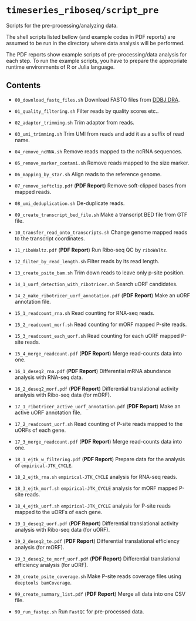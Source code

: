 # `timeseries_riboseq/script_pre`

Scripts for the pre-processing/analyzing data.

The shell scripts listed bellow (and example codes in PDF reports) are assumed to be run in the directory where data analysis will be performed.

The PDF reports show example scripts of pre-processing/data analysis for each step.
To run the example scripts, you have to prepare the appropriate runtime environments of R or Julia language.

## Contents

- `00_download_fastq_files.sh` Download FASTQ files from [DDBJ DRA](https://ddbj.nig.ac.jp/resource/sra-submission/DRA016840).
- `01_quality_filtering.sh` Filter reads by quality scores etc..
- `02_adaptor_trimming.sh` Trim adaptor from reads.
- `03_umi_trimming.sh` Trim UMI from reads and add it as a suffix of read name.
- `04_remove_ncRNA.sh` Remove reads mapped to the ncRNA sequences.
- `05_remove_marker_contami.sh` Remove reads mapped to the size marker.
- `06_mapping_by_star.sh` Align reads to the reference genome.
- `07_remove_softclip.pdf` (**PDF Report**) Remove soft-clipped bases from mapped reads.
- `08_umi_deduplication.sh` De-duplicate reads.
- `09_create_transcript_bed_file.sh` Make a transcript BED file from GTF file.
- `10_transfer_read_onto_transcripts.sh` Change genome mapped reads to the transcript coordinates.
- `11_riboWaltz.pdf` (**PDF Report**) Run Ribo-seq QC by `riboWaltz`.
- `12_filter_by_read_length.sh` Filter reads by its read length.
- `13_create_psite_bam.sh` Trim down reads to leave only p-site position.
- `14_1_uorf_detection_with_ribotricer.sh` Search uORF candidates.
- `14_2_make_ribotricer_uorf_annotation.pdf` (**PDF Report**) Make an uORF annotation file.
- `15_1_readcount_rna.sh` Read counting for RNA-seq reads.
- `15_2_readcount_morf.sh` Read counting for mORF mapped P-site reads.
- `15_3_readcount_each_uorf.sh` Read counting for each uORF mapped P-site reads.
- `15_4_merge_readcount.pdf` (**PDF Report**) Merge read-counts data into one.

- `16_1_deseq2_rna.pdf` (**PDF Report**) Differential mRNA abundance analysis with RNA-seq data.
- `16_2_deseq2_morf.pdf` (**PDF Report**) Differential translational activity analysis with Ribo-seq data (for mORF).

- `17_1_ribotricer_active_uorf_annotation.pdf` (**PDF Report**) Make an active uORF annotation file.
- `17_2_readcount_uorf.sh` Read counting of P-site reads mapped to the uORFs of each gene.
- `17_3_merge_readcount.pdf` (**PDF Report**) Merge read-counts data into one.

- `18_1_ejtk_w_filtering.pdf` (**PDF Report**) Prepare data for the analysis of `empirical-JTK_CYCLE`.
- `18_2_ejtk_rna.sh` `empirical-JTK_CYCLE` analysis for RNA-seq reads.
- `18_3_ejtk_morf.sh` `empirical-JTK_CYCLE` analysis for mORF mapped P-site reads.
- `18_4_ejtk_uorf.sh` `empirical-JTK_CYCLE` analysis for P-site reads mapped to the uORFs of each gene.

- `19_1_deseq2_uorf.pdf` (**PDF Report**) Differential translational activity analysis with Ribo-seq data (for uORF).
- `19_2_deseq2_te.pdf` (**PDF Report**) Differential translational efficiency analysis (for mORF).
- `19_3_deseq2_te_morf_uorf.pdf` (**PDF Report**) Differential translational efficiency analysis (for uORF).

- `20_create_psite_coverage.sh` Make P-site reads coverage files using `deeptools bamCoverage`.

- `99_create_summary_list.pdf` (**PDF Report**) Merge all data into one CSV file.
- `99_run_fastqc.sh` Run `FastQC` for pre-processed data.
